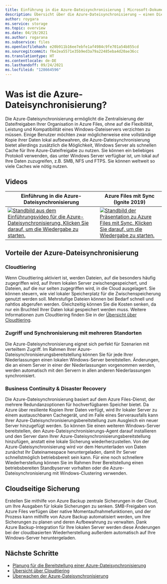 ```yaml
---
title: Einführung in die Azure-Dateisynchronisierung | Microsoft-Dokumentation
description: Übersicht über die Azure-Dateisynchronisierung – einen Dienst zum Erstellen und Verwenden von Netzwerkdateifreigaben in der Cloud mit dem SMP-Protokoll nach Branchenstandard.
author: roygara
ms.service: storage
ms.topic: overview
ms.date: 04/19/2021
ms.author: rogarana
ms.subservice: files
ms.openlocfilehash: e20b911b16ee7ebfe1af4984c9fe701a54b855cd
ms.sourcegitcommit: f6e2ea5571e35b9ed3a79a22485eba4d20ae36cc
ms.translationtype: HT
ms.contentlocale: de-DE
ms.lasthandoff: 09/24/2021
ms.locfileid: "128664596"
---
```

# <a name="what-is-azure-file-sync"></a>Was ist die Azure-Dateisynchronisierung?

Die Azure-Dateisynchronisierung ermöglicht die Zentralisierung der Dateifreigaben Ihrer Organisation in Azure Files, ohne auf die Flexibilität, Leistung und Kompatibilität eines Windows-Dateiservers verzichten zu müssen. Einige Benutzer möchten zwar möglicherweise eine vollständige Kopie ihrer Daten lokal aufbewahren, die Azure-Dateisynchronisierung bietet allerdings zusätzlich die Möglichkeit, Windows Server als schnellen Cache für Ihre Azure-Dateifreigabe zu nutzen. Sie können ein beliebiges Protokoll verwenden, das unter Windows Server verfügbar ist, um lokal auf Ihre Daten zuzugreifen, z.B. SMB, NFS und FTPS. Sie können weltweit so viele Caches wie nötig nutzen.

## <a name="videos"></a>Videos

| Einführung in die Azure-Dateisynchronisierung | Azure Files mit Sync (Ignite 2019)  |
|-|-|
| [![Standbild aus dem Einführungsvideo für die Azure-Dateisynchronisierung. Klicken Sie darauf, um die Wiedergabe zu starten.](../files/media/storage-files-introduction/azure-file-sync-video-snapshot.png)](https://www.youtube.com/watch?v=Zm2w8-TRn-o) | [![Standbild der Präsentation zu Azure Files mit Sync. Klicken Sie darauf, um die Wiedergabe zu starten.](../files/media/storage-files-introduction/ignite-2018-video.png)](https://www.youtube.com/embed/6E2p28XwovU) |

## <a name="benefits-of-azure-file-sync"></a>Vorteile der Azure-Dateisynchronisierung

### <a name="cloud-tiering"></a>Cloudtiering

Wenn Cloudtiering aktiviert ist, werden Dateien, auf die besonders häufig zugegriffen wird, auf Ihrem lokalen Server zwischengespeichert, und Dateien, auf die nur selten zugegriffen wird, in die Cloud ausgelagert. Sie können steuern, wie viel lokaler Speicherplatz für die Zwischenspeicherung genutzt werden soll. Mehrstufige Dateien können bei Bedarf schnell und nahtlos abgerufen werden. Gleichzeitig können Sie die Kosten senken, da nur ein Bruchteil Ihrer Daten lokal gespeichert werden muss. Weitere Informationen zum Cloudtiering finden Sie in der [Übersicht über Cloudtiering](file-sync-cloud-tiering-overview.md).

### <a name="multi-site-access-and-sync"></a>Zugriff und Synchronisierung mit mehreren Standorten

Die Azure-Dateisynchronisierung eignet sich perfekt für Szenarien mit verteiltem Zugriff. Im Rahmen Ihrer Azure-Dateisynchronisierungsbereitstellung können Sie für jede Ihrer Niederlassungen einen lokalen Windows-Server bereitstellen. Änderungen, die an einem Server in einer der Niederlassungen vorgenommen werden, werden automatisch mit den Servern in allen anderen Niederlassungen synchronisiert.

### <a name="business-continuity-and-disaster-recovery"></a>Business Continuity & Disaster Recovery

Die Azure-Dateisynchronisierung basiert auf dem Azure Files-Dienst, der mehrere Redundanzoptionen für hochverfügbaren Speicher bietet. Da Azure über resiliente Kopien Ihrer Daten verfügt, wird Ihr lokaler Server zu einem austauschbaren Cachegerät, und im Falle eines Serverausfalls kann Ihrer Azure-Dateisynchronisierungsbereitstellung zum Ausgleich ein neuer Server hinzugefügt werden. So können Sie einen weiteren Windows-Server bereitstellen, den Azure-Dateisynchronisierungs-Agent darauf installieren und den Server dann Ihrer Azure-Dateisynchronisierungsbereitstellung hinzufügen, anstatt eine lokale Sicherung wiederherzustellen. Von der Azure-Dateisynchronisierung wird vor dem Herunterladen von Daten zunächst Ihr Dateinamespace heruntergeladen, damit Ihr Server schnellstmöglich betriebsbereit sein kann. Für eine noch schnellere Wiederherstellung können Sie im Rahmen Ihrer Bereitstellung einen betriebsbereiten Standbyserver vorhalten oder die Azure-Dateisynchronisierung mit Windows-Clustering verwenden.

## <a name="cloud-side-backup"></a>Cloudseitige Sicherung

Erstellen Sie mithilfe von Azure Backup zentrale Sicherungen in der Cloud, um Ihre Ausgaben für lokale Sicherungen zu senken. SMB-Freigaben von Azure Files verfügen über native Momentaufnahmefunktionen, und der Prozess kann mithilfe von Azure Backup automatisiert werden, um Ihre Sicherungen zu planen und deren Aufbewahrung zu verwalten. Dank Azure Backup-Integration für Ihre lokalen Server werden diese Änderungen bei der cloudbasierten Wiederherstellung außerdem automatisch auf Ihre Windows-Server heruntergeladen.

## <a name="next-steps"></a>Nächste Schritte

- [Planung für die Bereitstellung einer Azure-Dateisynchronisierung](file-sync-planning.md)
- [Übersicht über Cloudtiering](file-sync-cloud-tiering-overview.md)
- [Überwachen der Azure-Dateisynchronisierung](file-sync-monitoring.md)
